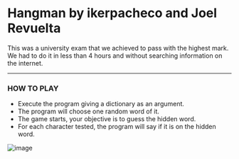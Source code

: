 # Hangman by ikerpacheco and Joel Revuelta

This was a university exam that we achieved to pass with the highest mark. We had to do it in less than 4 hours and without searching information on the internet.

----------------------------------
### HOW TO PLAY

- Execute the program giving a dictionary as an argument.
- The program will choose one random word of it.
- The game starts, your objective is to guess the hidden word.
- For each character tested, the program will say if it is on the hidden word.



![image](https://user-images.githubusercontent.com/91873393/171805846-a6770df9-c17c-4ef8-9ef4-5a3ab934c220.png)
